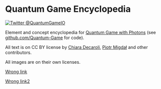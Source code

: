 # Quantum Game Encyclopedia

[![Twitter @QuantumGameIO](https://img.shields.io/twitter/follow/QuantumGameIO)](https://twitter.com/quantumgameio)

Element and concept encyclopedia for [Quantum Game with Photons](https://quantumgame.io/) (see [github.com/Quantum-Game](https://github.com/Quantum-Game/) for code).

All text is on CC BY license by [Chiara Decaroli](https://maperseguirvirtute.wordpress.com/), [Piotr Migdał](https://p.migdal.pl/) and other contributors.

All images are on their own licenses.


[Wrong link](https://asdfdjnsdkjd.pl)

[Wrong link2](hts:/asdfdjnsdkjd.pl)
